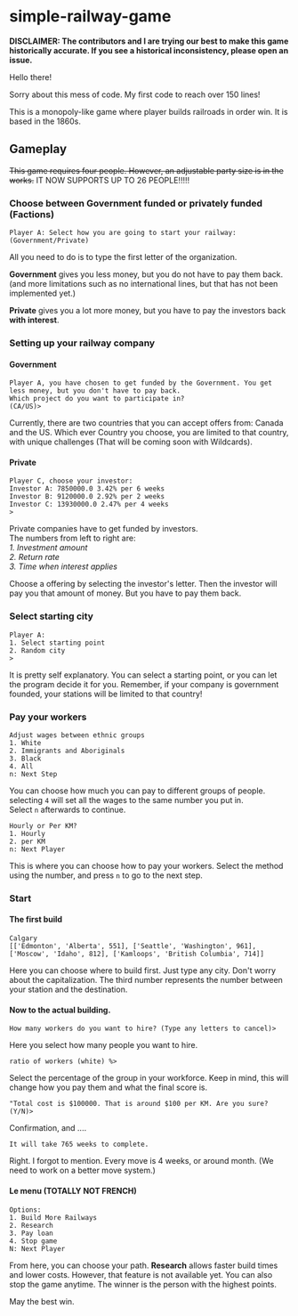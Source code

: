 # simple-railway-game


**DISCLAIMER: The contributors and I are trying our best to make this game historically accurate. If you see a historical inconsistency, please open an issue.**  

Hello there!

Sorry about this mess of code. My first code to reach over 150 lines!

This is a monopoly-like game where player builds railroads in order win. It is based in the 1860s.

## Gameplay

~~This game requires four people. However, an adjustable party size is in the works.~~
IT NOW SUPPORTS UP TO 26 PEOPLE!!!!!

### Choose between Government funded or privately funded (Factions)

```
Player A: Select how you are going to start your railway: (Government/Private)
```

All you need to do is to type the first letter of the organization.

**Government** gives you less money, but you do not have to pay them back. (and more limitations such as no international lines, but that has not been implemented yet.)

**Private** gives you a lot more money, but you have to pay the investors back **with interest**.

### Setting up your railway company

#### Government

```
Player A, you have chosen to get funded by the Government. You get less money, but you don't have to pay back.
Which project do you want to participate in?
(CA/US)>
```

Currently, there are two countries that you can accept offers from: Canada and the US. Which ever Country you choose, you are limited to that country, with unique challenges (That will be coming soon with Wildcards).  



#### Private

```
Player C, choose your investor:
Investor A: 7850000.0 3.42% per 6 weeks
Investor B: 9120000.0 2.92% per 2 weeks
Investor C: 13930000.0 2.47% per 4 weeks
>
```
Private companies have to get funded by investors.  
The numbers from left to right are:  
*1. Investment amount*  
*2. Return rate*  
*3. Time when interest applies*  

Choose a offering by selecting the investor's letter. Then the investor will pay you that amount of money. But you have to pay them back.  

### Select starting city

```
Player A:
1. Select starting point
2. Random city
>
```  
It is pretty self explanatory. You can select a starting point, or you can let the program decide it for you. Remember, if your company is government founded, your stations will be limited to that country!

### Pay your workers  

```
Adjust wages between ethnic groups
1. White
2. Immigrants and Aboriginals
3. Black
4. All
n: Next Step
```  
You can choose how much you can pay to different groups of people. selecting `4` will set all the wages to the same number you put in.  
Select `n` afterwards to continue.  
```
Hourly or Per KM?
1. Hourly
2. per KM
n: Next Player
```  
This is where you can choose how to pay your workers. Select the method using the number, and press `n` to go to the next step.  
### Start

#### The first build
```
Calgary
[['Edmonton', 'Alberta', 551], ['Seattle', 'Washington', 961], ['Moscow', 'Idaho', 812], ['Kamloops', 'British Columbia', 714]]
```  
Here you can choose where to build first. Just type any city. Don't worry about the capitalization. The third number represents the number between your station and the destination.
#### Now to the actual building.
```
How many workers do you want to hire? (Type any letters to cancel)>
```  
Here you select how many people you want to hire.  
```
ratio of workers (white) %>
```
Select the percentage of the group in your workforce. Keep in mind, this will change how you pay them and what the final score is.  
```
"Total cost is $100000. That is around $100 per KM. Are you sure? (Y/N)>
```
Confirmation, and ....


```
It will take 765 weeks to complete.
```  
Right. I forgot to mention. Every move is 4 weeks, or around month. (We need to work on a better move system.)
#### Le menu (TOTALLY NOT FRENCH)
```
Options:
1. Build More Railways
2. Research
3. Pay loan
4. Stop game
N: Next Player
```  
From here, you can choose your path. **Research** allows faster build times and lower costs. However, that feature is not available yet. You can also stop the game anytime. The winner is the person with the highest points.  

May the best win.
